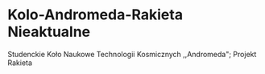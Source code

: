 # Kolo-Andromeda-Rakieta Nieaktualne
Studenckie Koło Naukowe Technologii Kosmicznych ,,Andromeda"; Projekt Rakieta
